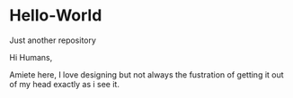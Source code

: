 # Hello-World
Just another repository 

Hi Humans,

Amiete here, I love designing but not always the fustration of getting it out of my head exactly as i see it.
